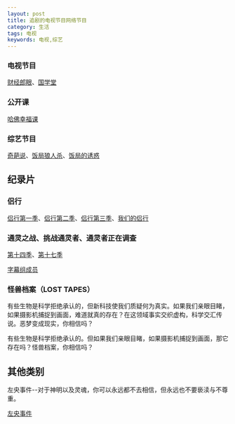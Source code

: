 ```yaml
---
layout: post
title: 追剧的电视节目网络节目
category: 生活
tags: 电视
keywords: 电视,综艺
---
```

### 电视节目

[财经郎眼](http://www.iqiyi.com/a_19rrgu9qmt.html)、[国学堂](http://tv.cntv.cn/videoset/C32696/page/1)

### 公开课

[哈佛幸福课](http://open.163.com/special/opencourse/positivepsychology.html)

### 综艺节目

[奇葩说](http://www.iqiyi.com/a_19rrh99g55.html)、[饭局狼人杀](http://v.pptv.com/show/csexL5f9basOjPQ.html)、[饭局的诱惑](http://v.qq.com/detail/5/51750.html)

## 纪录片

### 侣行

[侣行第一季](http://list.youku.com/show/id_zb15dcb2c58c011e38b3f.html)、[侣行第二季](http://list.youku.com/show/id_z49ae58ae30b911e38b3f.html)、[侣行第三季](http://list.youku.com/show/id_zde75b39addd011e4abda.html)、[我们的侣行](http://v.qq.com/detail/5/52881.html)

### 通灵之战、挑战通灵者、通灵者正在调查 

[第十四季](http://space.bilibili.com/1315023/#!/channel/detail?cid=12979)、[第十七季](http://space.bilibili.com/18199039/#!/channel/detail?cid=10226)

[字幕组成员](http://tieba.baidu.com/home/main?un=les308137305)

### 怪兽档案（LOST TAPES）

有些生物是科学拒绝承认的，但新科技使我们质疑何为真实。如果我们亲眼目睹，如果摄影机捕捉到画面，难道就真的存在？在这领域事实交织虚构，科学交汇传说。恶梦变成现实，你相信吗？

有些生物是科学拒绝承认的。但如果我们亲眼目睹，如果摄影机捕捉到画面，那它存在吗？怪兽档案，你相信吗？

## 其他类别

左央事件--对于神明以及灵魂，你可以永远都不去相信，但永远也不要亵渎与不尊重。

[左央事件](http://tieba.baidu.com/p/3206561232)